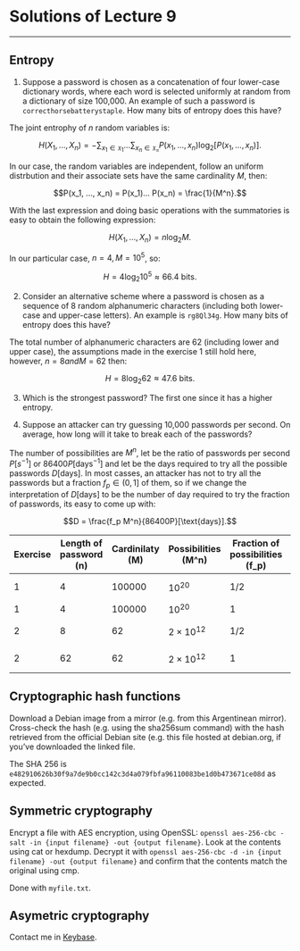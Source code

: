 # Solutions of Lecture 9

***

## Entropy

1. Suppose a password is chosen as a concatenation of four lower-case dictionary words, where each word is selected uniformly at random from a dictionary of size 100,000. An example of such a password is `correcthorsebatterystaple`. How many bits of entropy does this have?

The joint entrophy of $n$ random variables is:

$$H(X_1, ..., X_n) = -\sum_{x_1\in\mathfrak{X_1}}...\sum_{x_n\in\mathfrak{X_n}}P(x_1, ..., x_n)\log_2 [P(x_1, ..., x_n)].$$

In our case, the random variables are independent, follow an uniform distrbution and their associate sets have the same cardinality $M$, then:

$$P(x_1, ..., x_n) = P(x_1)... P(x_n) = \frac{1}{M^n}.$$

With the last expression and doing basic operations with the summatories is easy to obtain the following expression:

$$H(X_1, ..., X_n) = n\log_2 M.$$

In our particular case, $n=4, M=10^5$, so:

$$H = 4\log_2 10^5 \approx 66.4 \text{ bits}.$$

2. Consider an alternative scheme where a password is chosen as a sequence of 8 random alphanumeric characters (including both lower-case and upper-case letters). An example is `rg8Ql34g`. How many bits of entropy does this have?

The total number of alphanumeric characters are 62 (including lower and upper case), the assumptions made in the exercise 1 still hold here, however, $n=8 and M=62$ then:

$$H = 8\log_2 62 \approx 47.6 \text{ bits}.$$

3. Which is the strongest password? The first one since it has a higher entropy.

4. Suppose an attacker can try guessing 10,000 passwords per second. On average, how long will it take to break each of the passwords?

The number of possibilities are $M^n$, let be the ratio of passwords per second $P[s^{-1}]$ or $86400P[\text{days}^{-1}]$ and let be the days required to try all the possible passwords $D[\text{days}]$. In most casses, an attacker has not to try all the passwords but a fraction $f_p \in (0,1]$ of them, so if we change the interpretation of $D[\text{days}]$ to be the number of day required to try the fraction of passwords, its easy to come up with:

$$D = \frac{f_p M^n}{86400P}[\text{days}].$$

| Exercise | Length of password (n) | Cardinilaty (M) | Possibilities (M^n) | Fraction of possibilities (f_p) | Days              |
|----------|------------------------|-----------------|---------------------|---------------------------------|-------------------|
| 1        | $4$                    | $100000$        | $10^{20}$           | $1/2$                           | $5\times 10^{10}$ |
| 1        | $4$                    | $100000$        | $10^{20}$           | $1$                             | $10^{11}$         |
| 2        | $8$                    | $62$            | $2\times 10^{12}$   | $1/2$                           | $1\times 10^5$    |
| 2        | $62$                   | $62$            | $2\times 10^{12}$   | $1$                             | $2\times 10^{5}$  |

## Cryptographic hash functions

Download a Debian image from a mirror (e.g. from this Argentinean mirror). Cross-check the hash (e.g. using the sha256sum command) with the hash retrieved from the official Debian site (e.g. this file hosted at debian.org, if you’ve downloaded the linked file.

The SHA 256 is `e482910626b30f9a7de9b0cc142c3d4a079fbfa96110083be1d0b473671ce08d` as expected.

## Symmetric cryptography

Encrypt a file with AES encryption, using OpenSSL: `openssl aes-256-cbc -salt -in {input filename} -out {output filename}`. Look at the contents using cat or hexdump. Decrypt it with `openssl aes-256-cbc -d -in {input filename} -out {output filename}` and confirm that the contents match the original using cmp. 

Done with `myfile.txt`.

## Asymetric cryptography

Contact me in [Keybase](https://keybase.io/yerephy).
